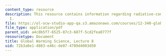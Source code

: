 ```yaml
---
content_type: resource
description: This resource contains information regarding radiative-convective equilibrium
  I.
file: https://ol-ocw-studio-app-qa.s3.amazonaws.com/courses/12-340-global-warming-science-spring-2012/72b3a0e14883e46cde074789d4003d50_MIT12_340S12_lec8.pdf
file_type: application/pdf
parent_uid: a4c8b5f7-6525-87c3-687f-5cd2fea0777f
resourcetype: Document
title: Global Warming Science, Lecture 8
uid: 72b3a0e1-4883-e46c-de07-4789d4003d50
---
```

